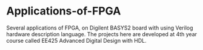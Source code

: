 # Applications-of-FPGA

Several applications of FPGA, on Digilent BASYS2 board with using Verilog hardware description language.
The projects here are developed at 4th year course called EE425 Advanced Digital Design with HDL.
